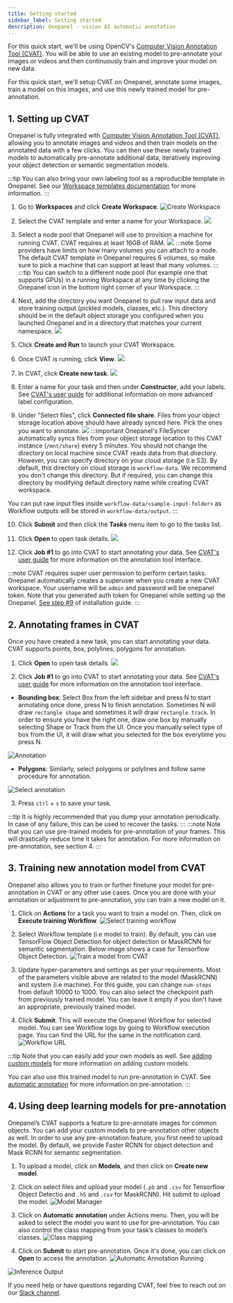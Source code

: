 ```yaml
---
title: Getting started
sidebar_label: Getting started
description: Onepanel - vision AI automatic annotation
---
```


For this quick start, we'll be using OpenCV's [Computer Vision Annotation Tool (CVAT)](https://github.com/opencv/cvat). You will be able to use an existing model to pre-annotate your images or videos and then continuously train and improve your model on new data.

For this quick start, we'll setup CVAT on Onepanel, annotate some images, train a model on this images, and use this newly trained model for pre-annotation.

## 1. Setting up CVAT

Onepanel is fully integrated with [Computer Vision Annotation Tool (CVAT)](https://github.com/opencv/cvat), allowing you to annotate images and videos and then train models on the annotated data with a few clicks. You can then use these newly trained models to automatically pre-annotate additional data, iteratively improving your object detection or semantic segmentation models.

:::tip
You can also bring your own labeling tool as a reproducible template in Onepanel. See our [Workspace templates documentation](/docs/reference/workspaces/templates) for more information.
:::

1. Go to **Workspaces** and click **Create Workspace**.
![Create Workspace](/img/create_workspaces_button_in_workspaces_page.png)

2. Select the CVAT template and enter a name for your Workspace.
![](/img/quickstart-115738.png)

3. Select a node pool that Onepanel will use to provision a machine for running CVAT. CVAT requires at least 16GB of RAM.
![](/img/quickstart-133251.png)
:::note
Some providers have limits on how many volumes you can attach to a node. The default CVAT template in Onepanel requires 6 volumes, so make sure to pick a machine that can support at least that many volumes.
:::
:::tip
You can switch to a different node pool (for example one that supports GPUs) in a running Workspace at any time by clicking the Onepanel icon in the bottom right corner of your Workspace.
:::

4. Next, add the directory you want Onepanel to pull raw input data and store training output (pickled models, classes, etc.). This directory should be in the default object storage you configured when you launched Onepanel and in a directory that matches your current namespace.
![](/img/quickstart-171037.png)

5. Click **Create and Run** to launch your CVAT Workspace.

6. Once CVAT is running, click **View**.
![](/img/quickstart-173734.png)

7. In CVAT, click **Create new task**.
![](/img/quickstart-173841.png)

8. Enter a name for your task and then under **Constructor**, add your labels. See [CVAT's user guide](https://github.com/opencv/cvat/blob/develop/cvat/apps/documentation/user_guide.md#creating-an-annotation-task) for additional information on more advanced label configuration.

9. Under "Select files", click **Connected file share**. Files from your object storage location above should have already synced here. Pick the ones you want to annotate.
![](/img/quickstart-180004.png)
:::important
Onepanel's FileSyncer automatically syncs files from your object storage location to this CVAT instance (`/mnt/share`) every 5 minutes. You should not change the directory on local machine since CVAT reads data from that directory. However, you can specify directory on your cloud storage (i.e S3). By default, this directory on cloud storage is `workflow-data`. We recommend you don't change this directory. But if required, you can change this directory by modifying default directory name while creating CVAT workspace.

You can put raw input files inside `workflow-data/<sample-input-folder>` as Workflow outputs will be stored in `workflow-data/output`.
:::

10. Click **Submit** and then click the **Tasks** menu item to go to the tasks list.

11. Click **Open** to open task details.
![](/img/cvat_open.png)

12. Click **Job #1** to go into CVAT to start annotating your data. See [CVAT's user guide](https://github.com/opencv/cvat/blob/develop/cvat/apps/documentation/user_guide.md#interface-of-the-annotation-tool) for more information on the annotation tool interface.

:::note
CVAT requires super user permission to perform certain tasks. Onepanel automatically creates a superuser when you create a new CVAT workspace. Your username will be `admin` and password will be onepanel token. Note that you generated auth token for Onepanel while setting up the Onepanel. [See step #9](/docs/getting-started/quickstart#step-1-install-onepanel) of installation guide.
:::

## 2. Annotating frames in CVAT

Once you have created a new task, you can start annotating your data. CVAT supports points, box, polylines, polygons for annotation. 

1. Click **Open** to open task details.
![](/img/cvat_open.png)

2. Click **Job #1** to go into CVAT to start annotating your data. See [CVAT's user guide](https://github.com/opencv/cvat/blob/develop/cvat/apps/documentation/user_guide.md#interface-of-the-annotation-tool) for more information on the annotation tool interface.

- **Bounding box**:
Select Box from the left sidebar and press N to start annotating once done, press N to finish annotation. Sometimes N will draw `rectangle shape` and sometimes it will draw `rectangle track`. In order to ensure you have the right one, draw one box by manually selecting Shape or Track from the UI. Once you manually select type of box from the UI, it will draw what you selected for the box everytime you press N.

![Annotation](/img/cvat_draw_box.png)

- **Polygons**:
Similarly, select polygons or polylines and follow same procedure for annotation.

![Select annotation](/img/cvat_draw_polygon.png)

3. Press `ctrl` + `s` to save your task.

:::tip
It is highly recommended that you dump your annotation periodically. In case of any failure, this can be used to recover the tasks.
:::
:::note
Note that you can use pre-trained models for pre-annotation of your frames. This will drastically reduce time it takes for annotation. For more information on pre-annotation, see section 4.
:::

## 3. Training new annotation model from CVAT

Onepanel also allows you to train or further finetune your model for pre-annotation in CVAT or any other use cases. Once you are done with your annotation or adjustment to pre-annotation, you can train a new model on it. 

1. Click on **Actions** for a task you want to train a model on. Then, click on **Execute training Workflow**.
![Select training workflow](/img/cvat_select_workflow_execution.png)

2. Select Workflow template (i.e model to train). By default, you can use TensorFlow Object Detection for object detection or MaskRCNN for semantic segmentation. Below image shows a case for Tensorflow Object Detection.
![Train a model from CVAT](/img/tf-object-detection.png)

3. Update hyper-parameters and settings as per your requirements. Most of the parameters visible above are related to the model (MaskRCNN) and system (i.e machine). For this guide, you can change `num-steps` from default 10000 to 1000. You can also select the checkpoint path from previously trained model. You can leave it empty if you don't have an appropriate, previously trained model.

4. Click **Submit**. This will execute the Onepanel Workflow for selected model. You can see Workflow logs by going to Workflow execution page. You can find the URL for the same in the notification card.
![Workflow URL](/img/execution_url.png)

:::tip
Note that you can easily add your own models as well. See [adding custom models](/docs/getting-started/use-cases/computervision/annotation/cvat/adding_custom_model) for more information on adding custom models.

You can also use this trained model to run pre-annotation in CVAT. See [automatic annotation](/docs/getting-started/use-cases/computervision/annotation/cvat/cvat_automatic_annotation) for more information on pre-annotation.
:::

## 4. Using deep learning models for pre-annotation

Onepanel’s CVAT supports a feature to pre-annotate images for common objects. You can add your custom models to pre-annotation other objects as well. In order to use any pre-annotation feature, you first need to upload the model. By default, we provide Faster RCNN for object detection and Mask RCNN for semantic segmentation. 

1. To upload a model, click on **Models**, and then click on **Create new model**. 

2. Click on select files and upload your model (`.pb` and `.csv` for Tensorflow Object Detectio and `.h5` and `.csv` for MaskRCNN). Hit submit to upload the model. 
![Model Manager](/img/upload_model.PNG)

3. Click on **Automatic annotation** under Actions menu. Then, you will be asked to select the model you want to use for pre-annotation. You can also control the class mapping from your task’s classes to model’s classes.
![Class mapping](/img/class_mapping.png)

4. Click on **Submit** to start pre-annotation. Once it's done, you can click on **Open** to access the annotation.
![Automatic Annotation Running](/img/cvat_automatic_annotation_running.png)

![Inference Output](/img/cvat_inference_output.png)

If you need help or have questions regarding CVAT, feel free to reach out on our [Slack channel](https://join.slack.com/t/onepanel-ce/shared_invite/zt-eyjnwec0-nLaHhjif9Y~gA05KuX6AUg).